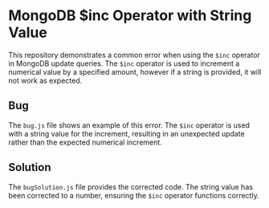 # MongoDB $inc Operator with String Value

This repository demonstrates a common error when using the `$inc` operator in MongoDB update queries. The `$inc` operator is used to increment a numerical value by a specified amount, however if a string is provided, it will not work as expected.

## Bug
The `bug.js` file shows an example of this error. The `$inc` operator is used with a string value for the increment, resulting in an unexpected update rather than the expected numerical increment.

## Solution
The `bugSolution.js` file provides the corrected code.  The string value has been corrected to a number, ensuring the `$inc` operator functions correctly.